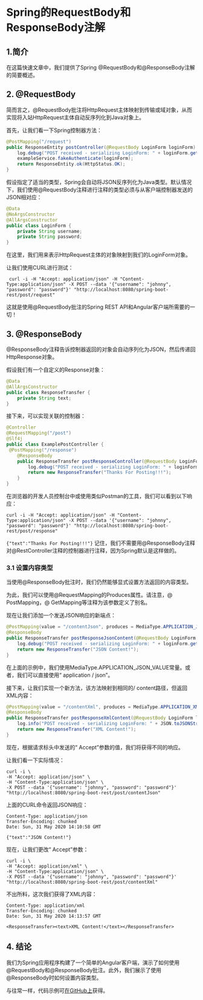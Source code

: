 # Spring的RequestBody和ResponseBody注解

## 1.简介
在这篇快速文章中，我们提供了Spring @RequestBody和@ResponseBody注解的简要概述。

## 2. @RequestBody
简而言之，@RequestBody批注将HttpRequest主体映射到传输或域对象，从而实现将入站HttpRequest主体自动反序列化到Java对象上。

首先，让我们看一下Spring控制器方法：

```java
@PostMapping("/request")
public ResponseEntity postController(@RequestBody LoginForm loginForm) {
    log.debug("POST received - serializing LoginForm: " + loginForm.getPassword() + " " + loginForm.getUsername());
    exampleService.fakeAuthenticate(loginForm);
    return ResponseEntity.ok(HttpStatus.OK);
}
```


假设指定了适当的类型，Spring会自动将JSON反序列化为Java类型。默认情况下，我们使用@RequestBody注释进行注释的类型必须与从客户端控制器发送的JSON相对应：

```java
@Data
@NoArgsConstructor
@AllArgsConstructor
public class LoginForm {
    private String username;
    private String password;
}
```

在这里，我们用来表示HttpRequest主体的对象映射到我们的LoginForm对象。

让我们使用CURL进行测试：

```
 curl -i -H "Accept: application/json" -H "Content-Type:application/json" -X POST --data '{"username": "johnny", "password": "password"}' "http://localhost:8080/spring-boot-rest/post/request"
```

这就是使用@RequestBody批注的Spring REST API和Angular客户端所需要的一切！

## 3. @ResponseBody
@ResponseBody注释告诉控制器返回的对象会自动序列化为JSON，然后传递回HttpResponse对象。

假设我们有一个自定义的Response对象：

```java
@Data
@AllArgsConstructor
public class ResponseTransfer {
    private String text;
}
```

接下来，可以实现关联的控制器：

```java
@Controller
@RequestMapping("/post")
@Slf4j
public class ExamplePostController {
 @PostMapping("/response")
    @ResponseBody
    public ResponseTransfer postResponseController(@RequestBody LoginForm loginForm) {
        log.debug("POST received - serializing LoginForm: " + loginForm.getPassword() + " " + loginForm.getUsername());
        return new ResponseTransfer("Thanks For Posting!!!");
    }
}
```

在浏览器的开发人员控制台中或使用类似Postman的工具，我们可以看到以下响应：

`curl -i -H "Accept: application/json" -H "Content-Type:application/json" -X POST --data '{"username": "johnny", "password": "password"}' "http://localhost:8080/spring-boot-rest/post/response"`

`{"text":"Thanks For Posting!!!"}`
记住，我们不需要用@ResponseBody注释对@RestController注释的控制器进行注释，因为Spring默认是这样做的。

### 3.1 设置内容类型
当使用@ResponseBody批注时，我们仍然能够显式设置方法返回的内容类型。

为此，我们可以使用@RequestMapping的Produces属性。请注意，@ PostMapping，@ GetMapping等注释为该参数定义了别名。


现在让我们添加一个发送JSON响应的新端点：

```java
@PostMapping(value = "/contentJson", produces = MediaType.APPLICATION_JSON_VALUE)
@ResponseBody
public ResponseTransfer postResponseJsonContent(@RequestBody LoginForm loginForm) {
    log.debug("POST received - serializing LoginForm: " + loginForm.getPassword() + " " + loginForm.getUsername());
    return new ResponseTransfer("JSON Content!");
}
```

在上面的示例中，我们使用MediaType.APPLICATION_JSON_VALUE常量。或者，我们可以直接使用“ application / json”。

接下来，让我们实现一个新方法，该方法映射到相同的/ content路径，但返回XML内容：

```java
@PostMapping(value = "/contentXml", produces = MediaType.APPLICATION_XML_VALUE)
@ResponseBody
public ResponseTransfer postResponseXmlContent(@RequestBody LoginForm loginForm) {
    log.info("POST received - serializing LoginForm: " + JSON.toJSONString(loginForm));
    return new ResponseTransfer("XML Content!");
}
```

现在，根据请求标头中发送的“ Accept”参数的值，我们将获得不同的响应。

让我们看一下实际情况：

```
curl -i \
-H "Accept: application/json" \
-H "Content-Type:application/json" \
-X POST --data '{"username": "johnny", "password": "password"}' "http://localhost:8080/spring-boot-rest/post/contentJson"
```

上面的CURL命令返回JSON响应：

```
Content-Type: application/json
Transfer-Encoding: chunked
Date: Sun, 31 May 2020 14:10:58 GMT

{"text":"JSON Content!"}
```

现在，让我们更改“ Accept”参数：

```
curl -i \
-H "Accept: application/xml" \
-H "Content-Type:application/json" \
-X POST --data '{"username": "johnny", "password": "password"}' "http://localhost:8080/spring-boot-rest/post/contentXml"
```

不出所料，这次我们获得了XML内容：

```
Content-Type: application/xml
Transfer-Encoding: chunked
Date: Sun, 31 May 2020 14:13:57 GMT

<ResponseTransfer><text>XML Content!</text></ResponseTransfer>
```

## 4. 结论
我们为Spring应用程序构建了一个简单的Angular客户端，演示了如何使用@RequestBody和@ResponseBody批注。此外，我们展示了使用@ResponseBody时如何设置内容类型。

与往常一样，代码示例可[在GitHub上](https://github.com/tomlxq/tutorials/tree/master/spring-boot-modules/spring-boot-rest)获得。